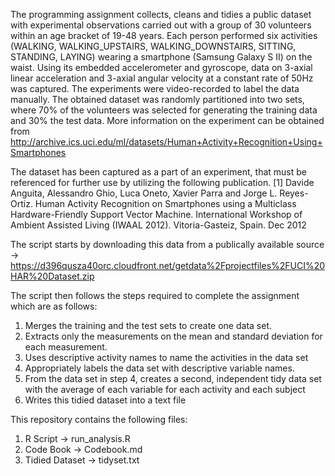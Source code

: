 The programming assignment collects, cleans and tidies a public dataset with experimental observations carried out with a group of 30 volunteers within an age bracket of 19-48 years. Each person performed six activities (WALKING, WALKING_UPSTAIRS, WALKING_DOWNSTAIRS, SITTING, STANDING, LAYING) wearing a smartphone (Samsung Galaxy S II) on the waist. Using its embedded accelerometer and gyroscope, data on 3-axial linear acceleration and 3-axial angular velocity at a constant rate of 50Hz was captured. The experiments were video-recorded to label the data manually. The obtained dataset was randomly partitioned into two sets, where 70% of the volunteers was selected for generating the training data and 30% the test data. More information on the experiment can be obtained from http://archive.ics.uci.edu/ml/datasets/Human+Activity+Recognition+Using+Smartphones

The dataset has been captured as a part of an experiment, that must be referenced for further use by utilizing the following publication. 
[1] Davide Anguita, Alessandro Ghio, Luca Oneto, Xavier Parra and Jorge L. Reyes-Ortiz. Human Activity Recognition on Smartphones using a Multiclass Hardware-Friendly Support Vector Machine. International Workshop of Ambient Assisted Living (IWAAL 2012). Vitoria-Gasteiz, Spain. Dec 2012

The script starts by downloading this data from a publically available source ->  https://d396qusza40orc.cloudfront.net/getdata%2Fprojectfiles%2FUCI%20HAR%20Dataset.zip

The script then follows the steps required to complete the assignment which are as follows:
1. Merges the training and the test sets to create one data set.
2. Extracts only the measurements on the mean and standard deviation for each measurement.
3. Uses descriptive activity names to name the activities in the data set
4. Appropriately labels the data set with descriptive variable names.
5. From the data set in step 4, creates a second, independent tidy data set with the average of each variable for each activity and each subject
6. Writes this tidied dataset into a text file

This repository contains the following files:
1. R Script -> run_analysis.R
2. Code Book -> Codebook.md
3. Tidied Dataset -> tidyset.txt
